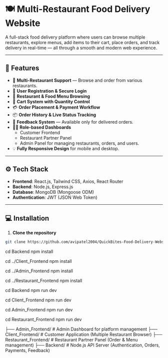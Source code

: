 # 🍽️ Multi-Restaurant Food Delivery Website

A full-stack food delivery platform where users can browse multiple restaurants, explore menus, add items to their cart, place orders, and track delivery in real-time — all through a smooth and modern web experience.

---

## 🚀 Features

- 🏪 **Multi-Restaurant Support** — Browse and order from various restaurants.
- 🍕 **User Registration & Secure Login**
- 📖 **Restaurant & Food Menu Browsing**
- 🛒 **Cart System with Quantity Control**
- 💳 **Order Placement & Payment Workflow**
- 📦 **Order History & Live Status Tracking**
- 💬 **Feedback System** — Available only for delivered orders.
- 🧑‍💻 **Role-based Dashboards**
  - Customer Frontend
  - Restaurant Partner Panel
  - Admin Panel for managing restaurants, orders, and users.
- 💡 **Fully Responsive Design** for mobile and desktop.

---

## ⚙️ Tech Stack

- **Frontend**: React.js, Tailwind CSS, Axios, React Router
- **Backend**: Node.js, Express.js
- **Database**: MongoDB (Mongoose ODM)
- **Authentication**: JWT (JSON Web Token)

---

## 💻 Installation

1. **Clone the repository**

```bash
git clone https://github.com/avipatel2004/QuickBites-Food-Delivery-Website
```

cd Backend
npm install

cd ../Client_Frontend
npm install

cd ../Admin_Frontend
npm install

cd ../Restaurant_Frontend
npm install

cd Backend
npm run dev

cd Client_Frontend
npm run dev

cd Admin_Frontend
npm run dev

cd Restaurant_Frontend
npm run dev

├── Admin_Frontend/ # Admin Dashboard for platform management
├── Client_Frontend/ # Customer Application (Multiple Restaurant Browser)
├── Restaurant_Frontend/ # Restaurant Partner Panel (Order & Menu management)
├── Backend/ # Node.js API Server (Authentication, Orders, Payments, Feedback)
